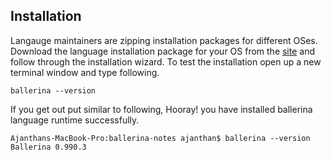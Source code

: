 ## Installation
Langauge maintainers are zipping installation packages for different OSes. Download the language installation package for your OS from the [site](https://ballerina.io/downloads/) and follow through the installation wizard. To test the installation open up a new terminal window and type following.

`ballerina --version`

If you get out put similar to following, Hooray! you have installed ballerina language runtime successfully.

```text
Ajanthans-MacBook-Pro:ballerina-notes ajanthan$ ballerina --version
Ballerina 0.990.3
```
